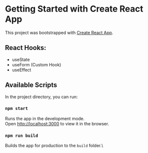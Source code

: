 # Getting Started with Create React App

This project was bootstrapped with [Create React App](https://github.com/facebook/create-react-app).

## React Hooks:

- useState
- useForm (Custom Hook)
- useEffect

## Available Scripts

In the project directory, you can run:

### `npm start`

Runs the app in the development mode.\
Open [http://localhost:3000](http://localhost:3000) to view it in the browser.

### `npm run build`

Builds the app for production to the `build` folder.\
